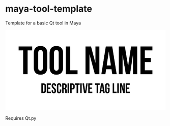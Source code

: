 # maya-tool-template
Template for a basic Qt tool in Maya

![tool header image](docs/header_image.png)

Requires Qt.py



